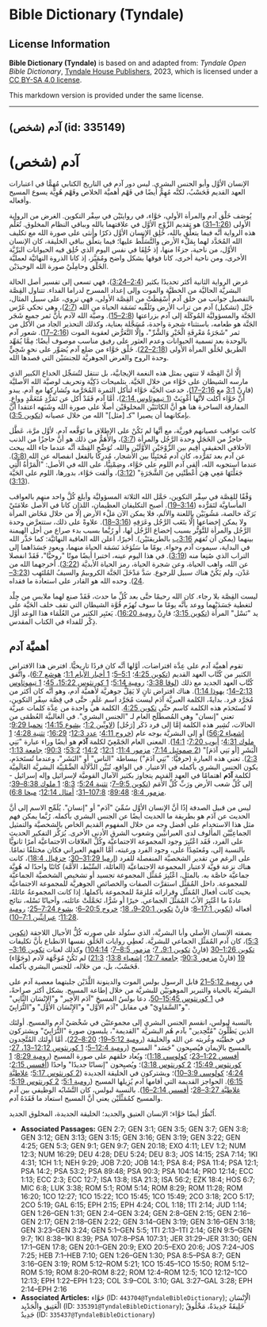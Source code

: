 # Bible Dictionary (Tyndale)

## License Information

**Bible Dictionary (Tyndale)** is based on and adapted from: _Tyndale Open Bible Dictionary_, [Tyndale House Publishers](https://tyndaleopenresources.com/), 2023, which is licensed under a [CC BY-SA 4.0 license](https://creativecommons.org/licenses/by-sa/4.0/legalcode.en).

This markdown version is provided under the same license.



--------------------------------

## آدم (شخص) (id: 335149)

آدم (شخص)
=========

الإنسان الأوَّل وأبو الجنس البشري. ليس دور آدم في التاريخ الكتابي مُهِمًّا في اعتبارات العهد القديم فَحَسْبُ، لكنَّه مُهِمٌّ أيضًا في فَهْم أهميَّة الخلاص وفَهْم هُوِيَّة يسوع المسيح وأفعاله.

يُوصَف خَلْق آدم والمرأة الأولى، حَوَّاء، في روايتَيْن في سِفْر التكوين. الغرض من الرواية الأولى ([1:26–31](https://ref.ly/Gen1:26-Gen1:31)) هو تقديم الزَّوْج الأوَّل في علاقتهما بالله وبباقي النظام المخلوق. تُعَلِّم هذه الرواية أنَّه فيما يتعلَّق بالله، خُلِق الإنسان الأوَّل ذكرًا وأنثى على صورة الله مع تكليف الله المُحَدَّد لهما بِمَلْء الأرض والتَّسَلُّط عليها؛ فيما يتعلَّق بباقي الخليقة، كان الإنسان الأوَّل، من ناحية، جزءًا منها، إذ خُلِقَا في نفس اليوم الذي خُلِق فيه الحيوانات البَرِّيَّة الأخرى، ومن ناحية أخرى، كانا فوقها بشكل واضح ومُمَيَّز، إذ كانا الذروة النهائيَّة لعمليَّة الخَلْق وحامِلَيْ صورة الله الوحيدَيْن.

غرض الرواية الثانية أكثر تحديدًا بكثير ([2:4–3:24](https://ref.ly/Gen2:4-Gen3:24))، فهي تسعى إلى تفسير أصل الحالة البشريَّة الحاليَّة من الخطيَّة والموت وإلى إعداد المسرح لدراما الفداء. تتناول القِصَّة بالتفصيل جوانب من خلق آدم أُسْقِطَتْ من القِصَّة الأولى، فهي تروي، على سبيل المثال، جَبْل (تشكيل) آدم من تراب الأرض وتَلَقِّيه نَسَمَة الحياة من الله ([2:7](https://ref.ly/Gen2:7))، وهي تحكي غَرْس الجَنَّة والمسؤوليَّة المُوكَلَة إلى آدم بزراعتها ([2:8–15](https://ref.ly/Gen2:8-Gen2:15)). وصيَّة الله لآدم بأنَّ ثمر جميع شَجَر الجَنَّة هو طعامه، باستثناء شجرة واحدة، مُسَجَّلة بعناية، وكذلك التحذير الجاد من الأكل من ثمر "شَجَرَةُ مَعْرِفَةِ الْخَيْرِ وَالشَّرِّ"، وإلَّا التَّعَرُّض لعقوبة الموت ([2:16–17](https://ref.ly/Gen2:16-Gen2:17)). شعور آدم بالوحدة بعد تسمية الحيوانات وعدم العثور على رفيق مناسب موصوف أيضًا؛ مِمَّا يُمَهِّد الطريق لخَلْق المرأة الأولى ([2:18–22](https://ref.ly/Gen2:18-Gen2:22)). خَلْق حَوَّاء من ضلع آدم يُصَوِّر على نحوٍ شَجِيٍّ وحدة الروح والغرض الجوهريَّة للجنسَيْن التي قصدها الله.

إلَّا أنَّ القِصَّة لا تنتهي بمثل هذه النغمة الإيجابيَّة، بل تنتقل لتُسَجِّل الخداع الكبير الذي مارسه الشيطان على حَوَّاء من خلال الحَيَّة. بتلميحات ذَكِيَّة وتحريف لوصيَّة الله الأصليَّة (قارِنْ [3:1](https://ref.ly/Gen3:1) مع [2:16–17](https://ref.ly/Gen2:16-Gen2:17))، خدعت الحَيَّة حَوَّاء لتأكل الثمرة المُحَرَّمة وتُشارِكها مع آدم. يبدو أنَّ حَوَّاء أكلت لأنَّها أُغْوِيَتْ ([1 تيموثاوس 2:14](https://ref.ly/1Tim2:14))، أمَّا آدم فَقَدْ أكل عن تَمَرُّدٍ مُتَعَمَّدٍ وواعٍ. المفارقة الساخرة هنا هو أنَّ الكائنَيْن المخلوقَيْن أصلًا على صورة الله وشَبَهه اعتقدا أنَّ بإمكانهما أن يصيرا "كـ \[مثل]" الله من خلال عصيانه ([تكوين 3:5](https://ref.ly/Gen3:5)).

كانت عواقب عصيانهم فوريَّة، مع أنَّها لم تَكُنْ على الإطلاق ما تَوَقَّعه آدم. لأوَّل مرَّة، عَطَّل حاجزٌ من الخَجَل وحدة الرَّجُل والمرأة ([3:7](https://ref.ly/Gen3:7))، والأَهَمُّ من ذلك هو أنَّ حاجزًا من الذنب الأخلاقي الحقيقي أُقِيم بين الزَّوْجَيْن الأوَّلَيْن والله. تُوَضِّح القِصَّة أنَّه عندما جاء الله يبحث عن آدم بعد تَمَرُّده، كان آدم مُختَبِئًا بين الأشجار، مُدرِكًا بالفعل انفصاله عن الله ([3:8](https://ref.ly/Gen3:8)). عندما استجوبه الله، ألقى آدم اللوم على حَوَّاء، وضِمْنِيًّا، على الله في الأصل: "الْمَرْأَةُ الَّتِي جَعَلْتَهَا مَعِي هِيَ أَعْطَتْنِي مِنَ الشَّجَرَةِ" ([3:12](https://ref.ly/Gen3:12))، وألقت حَوَّاء، بدورها، اللوم على الحَيَّة ([3:13](https://ref.ly/Gen3:13)).

وَفْقًا للقِصَّة في سِفْر التكوين، حَمَّل الله الثلاثة المسؤوليَّة وأبلغ كُلَّ واحد منهم بالعواقب المأساويَّة لتَمَرُّده ([3:14–19](https://ref.ly/Gen3:14-Gen3:19)). أصبح التكليفان العظيمان، اللذان كانا في الأصل علامَتَيْ بَرَكَة خالصة، مَشُوبَيْن باللعنة والألم، فلا يمكن الآن مَلْء الأرض إلَّا من خلال مَخَاض المرأة ولا يمكن إخضاعها إلَّا بتَعَب الرَّجُل وعَرَقِهِ ([3:16–18](https://ref.ly/Gen3:16-Gen3:18)). علاوةً على ذلك، ستتعرَّض وحدة الرَّجُل والمرأة للتَّوَتُّر بسبب إخضاع الرَّجُل لها، أو رُبَّما بسبب بدء صراع من أجل الهيمنة بينهما (يمكن أن تُفهَم [3:16ب](https://ref.ly/Gen3:16) بالطريقتَيْن). أخيرًا، أعلن الله العاقبة النهائيَّة: كما حَذَّر الله في البداية، سيموت آدم وحواء. يومًا ما سَتُؤخَذ نَسَمَة الحياة منهما، ويعود جَسَدَاهما إلى التراب الذي صُنِعا منه ([3:19](https://ref.ly/Gen3:19)). في هذا اليوم عينه، اختبرا أيضًا موتًا "روحيًّا"، فَقَدْ انفصلا عن الله، واهب الحياة، وعن شجرة الحياة، رمز الحياة الأبديَّة ([3:22](https://ref.ly/Gen3:22)). أخرجهما الله من عَدْن، ولم يَكُنْ هناك سبيل للرجوع. سَدَّ مَدْخَلَ الجَنَّة الكروبيمُ والسيفُ المُلتَهِب ([3:23–24](https://ref.ly/Gen3:23-Gen3:24)). وحده الله هو القادر على استعادة ما فقداه.

ليست القِصَّة بلا رجاء. كان الله رحيمًا حتَّى بعد كُلِّ ما حدث، فَقَدْ صنع لهما ملابس من جِلْد لتغطية جَسَدَيْهما ووعد بأنَّه يومًا ما سوف تُهزَم قُوَّة الشيطان التي تقف خلف الحَيَّة على يد "نَسْل" المرأة ([تكوين 3:15](https://ref.ly/Gen3:15)؛ قارِنْ [رومية 16:20](https://ref.ly/Rom16:20)). يَعتَبِر الكثير من العُلَمَاء هذا الوعد أوَّل ذِكْر للفداء في الكتاب المقدس.

أهميَّة آدم
-----------

تقوم أهميَّة آدم على عِدَّة افتراضات، أوَّلها أنَّه كان فردًا تاريخيًّا. افترض هذا الافتراض الكثير من كُتَّاب العهد القديم ([تكوين 4:25](https://ref.ly/Gen4:25)؛ [5:1–5](https://ref.ly/Gen5:1-Gen5:5)؛ [1 أخبار الأيام 1:1](https://ref.ly/1Chr1:1)؛ [هوشع 6:7](https://ref.ly/Hos6:7))، واتَّفق كُتَّاب العهد الجديد مع ذلك ([لوقا 3:38](https://ref.ly/Luke3:38)؛ [رومية 5:14](https://ref.ly/Rom5:14)؛ [1 كورنثوس 15:22، 45](https://ref.ly/1Cor15:22,1Cor15:45)؛ [1 تيموثاوس 2:13–14](https://ref.ly/1Tim2:13-1Tim2:14)؛ [يهوذا 1:14](https://ref.ly/Jude1:14)). هناك افتراض ثانٍ لا يَقِلُّ جوهريَّة لأهميَّة آدم، وهو أنَّه كان أكثر من مُجَرَّد فرد. بدايةً، الكلمة العبريَّة آدَم ليست مُجَرَّد اسم عَلَمٍ. حتَّى في قِصَّة سِفْر التكوين، لا تُستَخدَم هذه الكلمة كاسم حتَّى [تكوين 4:25](https://ref.ly/Gen4:25). الكلمة هي واحدة من عِدَّة كلمات عبريَّة تعني "إنسان" وهي المُصطَلَح العام لـ "الجنس البشري". في الغالبيَّة العُظمَى من الحالات، تُشِير هذه الكلمة إمَّا إلى فرد ذَكَر \[رَجُل] ([لاويِّين 1:2](https://ref.ly/Lev1:2)؛ [يشوع 14:15](https://ref.ly/Josh14:15)؛ [نحميا 9:29](https://ref.ly/Neh9:29)؛ [إشعياء 56:2](https://ref.ly/Isa56:2)) أو إلى البشريَّة بوجه عام ([خروج 4:11](https://ref.ly/Exod4:11)؛ [عدد 12:3](https://ref.ly/Num12:3)؛ [16:29](https://ref.ly/Num16:29)؛ [تثنية 4:28](https://ref.ly/Deut4:28)؛ [1 ملوك 4:31](https://ref.ly/1Kgs4:31)؛ [أيوب 7:20](https://ref.ly/Job7:20)؛ [14:1](https://ref.ly/Job14:1)). المعنى العام الجَمْعِيّ لكلمة **آدَم** هو أيضًا وراء عبارة "بَنِي الْبَشَرِ \[أو بَنِي آدَمَ]" ([2 صموئيل 7:14](https://ref.ly/2Sam7:14)؛ [مزمور 11:4](https://ref.ly/Ps11:4)؛ [12:1](https://ref.ly/Ps12:1)؛ [14:2](https://ref.ly/Ps14:2)؛ [53:2](https://ref.ly/Ps53:2)؛ [90:3](https://ref.ly/Ps90:3)؛ [جامعة 1:13](https://ref.ly/Eccl1:13)؛ [2:3](https://ref.ly/Eccl2:3)). تعني هذه العبارة (حرفيًّا: "بَنِي آدَمَ") ببساطة "الناس" أو "البَشَر"، وعندما تُستَخدَم، يكون الجنس البشري بأكمله في الاعتبار. في الواقع، تُبَيِّن الدَّلَالَة الضِّمْنِيَّة البشريَّة العَالَمِيَّة لكلمة **آدَم** اهتمامًا في العهد القديم يتجاوز بكثير الآمال القوميَّة لإسرائيل وإله إسرائيل \- إلى كُلِّ شعب الأرض ورَبِّ كُلِّ الأُمَم ([تكوين 9:5–7](https://ref.ly/Gen9:5-Gen9:7)؛ [تثنية 5:24](https://ref.ly/Deut5:24)؛ [8:3](https://ref.ly/Deut8:3)؛ [1 ملوك 8:38–39](https://ref.ly/1Kgs8:38-1Kgs8:39)؛ [مزمور 8:4](https://ref.ly/Ps8:4)؛ [89:48](https://ref.ly/Ps89:48)؛ [107:8–31](https://ref.ly/Ps107:8-Ps107:31)؛ [أمثال 12:14](https://ref.ly/Prov12:14)؛ [ميخا 6:8](https://ref.ly/Mic6:8)).

ليس من قبيل الصدفة إذًا أنَّ الإنسان الأوَّل سُمِّيَ "آدَم" أو "إنسان". يُلَمِّح الاسم إلى أنَّ الحديث عن آدَم هو بطريقة ما الحديث أيضًا عن الجنس البشري بأكمله. رُبَّما يمكن فهم مثل هذا الاستخدام على أفضل وجه من خلال المفهوم القديم الخاص بالشخصيَّة والتمثيل الجماعِيَّيْن المألوف لدى العبرانيِّين وشعوب الشرق الأدنى الأخرى. يُرَكِّز التفكير الحديث على الفرد، فَقَد اعْتُبِرَ وجود المجموعة الاجتماعيَّة وكُلِّ العلاقات الاجتماعيَّة أمرًا ثانويًّا بالنسبة إلى، ومُعتَمِدًا على، وجود الفرد ورغبته، أمَّا الفهم العبراني فكان مختلفًا تمامًا. على الرغم من تقدير الشخصيَّة المنفصلة للفرد ([إرميا 31:29–30](https://ref.ly/Jer31:29-Jer31:30)؛ [حزقيال 18:4](https://ref.ly/Ezek18:4))، كانت هناك نزعة قويَّة لاعتبار المجموعة الاجتماعيَّة (العائلة، السِّبْط، الأُمَّة) كائنًا واحدًا له هُوِيَّة جماعيَّة خاصَّة به. بالمثل، اعْتُبِرَ مُمَثِّل المجموعة تجسيد أو تشخيص الشخصيَّة الجماعيَّة للمجموعة. داخل المُمَثِّل استقرَّت الصفات والخصائص الجوهريَّة للمجموعة الاجتماعيَّة بحيث كانت أفعال المُمَثِّل وقراراته مُلزِمَةً للمجموعة بأكملها. إذا كانت المجموعةُ عائلةً، عادةً ما اعْتُبِرَ الأبُ المُمَثِّلَ الجماعي. خيرًا أو شَرًّا، تَحَمَّلَتْ عائلته، وأحيانًا نَسْله، نتائج أفعاله ([تكوين 17:1–8](https://ref.ly/Gen17:1-Gen17:8)؛ قارِنْ [تكوين 20:1–9، 18](https://ref.ly/Gen20:1-Gen20:9,Gen20:18)؛ [خروج 20:5–6](https://ref.ly/Exod20:5-Exod20:6)؛ [يشوع 7:24–25](https://ref.ly/Josh7:24-Josh7:25)؛ [رومية 11:28](https://ref.ly/Rom11:28)؛ [عبرانيِّين 7:1–10](https://ref.ly/Heb7:1-Heb7:10)).

بصفته الإنسان الأصلي وأبا البشريَّة، الذي ستُولَد على صورته كُلُّ الأجيال اللاحقة ([تكوين 5:3](https://ref.ly/Gen5:3))، كان آدم المُمَثِّل الجماعي للبشريَّة. تُعطِي روايات الخَلْق نفسها الانطباع بأنَّ تكليفات [تكوين 1:26–30](https://ref.ly/INVALID) (قارِنْ [تكوين 9:1، 7](https://ref.ly/INVALID,Gen0:7)؛ [مزمور 8:5–7](https://ref.ly/INVALID)؛ [104:14](https://ref.ly/Ps0:104)) وكذلك لعنات [تكوين 3:16–19](https://ref.ly/INVALID) (قارِنْ [مزمور 90:3](https://ref.ly/INVALID)؛ [جامعة 12:7](https://ref.ly/INVALID)؛ [إشعياء 13:8](https://ref.ly/INVALID)؛ [21:3](https://ref.ly/INVALID)) لم تَكُنْ مُوَجَّهَة لآدم (وحَوَّاء) فَحَسْبُ، بل، من خلاله، للجنس البشري بأكمله.

في [رومية 5:12–21](https://ref.ly/Rom5:12-Rom5:21) قابل الرسول بولس الموت والدينونة اللَّذَيْن جلبتهما معصية آدم على البشريَّة بالحياة والتبرير الموهوبَيْن للبشريَّة من خلال إطاعة المسيح. بشكل أكثر صراحةً، في [1 كورنثوس 15:45–50](https://ref.ly/1Cor15:45-1Cor15:50)، دعا بولسُ المسيحَ "آدَم الأَخِير" و"الإِنْسَان الثَّانِي" و"السَّمَاوِيّ" في مقابل "آدَم الأَوَّل" و"الإِنْسَان الأَوَّل" و"التُّرَابِيّ".

بالنسبة لبولس، انقسم الجنس البشري إلى مجموعتَيْن في شَخْصَيْ آدم والمسيح. أولئك الذين يَظَلُّونَ "مُتَّحِدين" بآدم هُم البشريَّة "القديمة"، يلبسون صورة "التُّرَابِيّ" ويشتركون في خطيَّته وغُربته عن الله والخليقة ([رومية 5:12–19](https://ref.ly/Rom5:12-Rom5:19)؛ [8:20–22](https://ref.ly/Rom8:20-Rom8:22))، أمَّا أولئك المُتَّحِدون بالمسيح بالإيمان فيُصبِحون "جَسَد" المسيح ([رومية 12:4–5](https://ref.ly/Rom12:4-Rom12:5)؛ [1 كورنثوس 12:12–13، 27](https://ref.ly/1Cor12:12-1Cor12:13,1Cor12:27)؛ [أفسس 1:22–23](https://ref.ly/Eph1:22-Eph1:23)؛ [كولوسي 1:18](https://ref.ly/Col1:18))؛ ويُعاد خلقهم على صورة المسيح ([رومية 8:29](https://ref.ly/Rom8:29)؛ [1 كورنثوس 15:49](https://ref.ly/1Cor15:49)؛ [2 كورنثوس 3:18](https://ref.ly/2Cor3:18))؛ ويُصبِحون "إنسانًا جديدًا" واحدًا ([أفسس 2:15](https://ref.ly/Eph2:15)؛ [4:24](https://ref.ly/Eph4:24)؛ [كولوسي 3:9–10](https://ref.ly/Col3:9-Col3:10))؛ ويشتركون في الخليقة الجديدة ([2 كورنثوس 5:17](https://ref.ly/2Cor5:17)؛ [غلاطيَّة 6:15](https://ref.ly/Gal6:15)). الحواجز القديمة التي أقامها آدم يُزِيلها المسيح ([رومية 5:1](https://ref.ly/Rom5:1)؛ [2 كورنثوس 5:19](https://ref.ly/2Cor5:19)؛ [غلاطيَّة 3:27–28](https://ref.ly/Gal3:27-Gal3:28)؛ [أفسس 2:14–16](https://ref.ly/Eph2:14-Eph2:16)). بالنسبة لبولس، كان التَّشَابُه الوظيفي بين آدم والمسيح كمُمَثِّلَيْن يعني أنَّ المسيح استعاد ما فَقَدَهُ آدم.

اُنْظُرْ أيضًا حَوَّاء؛ الإنسان العتيق والجديد؛ الخليقة الجديدة، المخلوق الجديد.

* **Associated Passages:** GEN 2:7; GEN 3:1; GEN 3:5; GEN 3:7; GEN 3:8; GEN 3:12; GEN 3:13; GEN 3:15; GEN 3:16; GEN 3:19; GEN 3:22; GEN 4:25; GEN 5:3; GEN 9:1; GEN 9:7; GEN 20:18; EXO 4:11; LEV 1:2; NUM 12:3; NUM 16:29; DEU 4:28; DEU 5:24; DEU 8:3; JOS 14:15; 2SA 7:14; 1KI 4:31; 1CH 1:1; NEH 9:29; JOB 7:20; JOB 14:1; PSA 8:4; PSA 11:4; PSA 12:1; PSA 14:2; PSA 53:2; PSA 89:48; PSA 90:3; PSA 104:14; PRO 12:14; ECC 1:13; ECC 2:3; ECC 12:7; ISA 13:8; ISA 21:3; ISA 56:2; EZK 18:4; HOS 6:7; MIC 6:8; LUK 3:38; ROM 5:1; ROM 5:14; ROM 8:29; ROM 11:28; ROM 16:20; 1CO 12:27; 1CO 15:22; 1CO 15:45; 1CO 15:49; 2CO 3:18; 2CO 5:17; 2CO 5:19; GAL 6:15; EPH 2:15; EPH 4:24; COL 1:18; 1TI 2:14; JUD 1:14; GEN 1:26–GEN 1:31; GEN 2:4–GEN 3:24; GEN 2:8–GEN 2:15; GEN 2:16–GEN 2:17; GEN 2:18–GEN 2:22; GEN 3:14–GEN 3:19; GEN 3:16–GEN 3:18; GEN 3:23–GEN 3:24; GEN 5:1–GEN 5:5; 1TI 2:13–1TI 2:14; GEN 9:5–GEN 9:7; 1KI 8:38–1KI 8:39; PSA 107:8–PSA 107:31; JER 31:29–JER 31:30; GEN 17:1–GEN 17:8; GEN 20:1–GEN 20:9; EXO 20:5–EXO 20:6; JOS 7:24–JOS 7:25; HEB 7:1–HEB 7:10; GEN 1:26–GEN 1:30; PSA 8:5–PSA 8:7; GEN 3:16–GEN 3:19; ROM 5:12–ROM 5:21; 1CO 15:45–1CO 15:50; ROM 5:12–ROM 5:19; ROM 8:20–ROM 8:22; ROM 12:4–ROM 12:5; 1CO 12:12–1CO 12:13; EPH 1:22–EPH 1:23; COL 3:9–COL 3:10; GAL 3:27–GAL 3:28; EPH 2:14–EPH 2:16
* **Associated Articles:** حَوَّاء (ID: `443704@TyndaleBibleDictionary`); الْإِنْسَان الْعَتِيق والْجَدْيِد (ID: `335391@TyndaleBibleDictionary`); خَلِيقَةٌ جَدِيدَةٌ، مَخْلُوقٌ جَدِيدٌ (ID: `335437@TyndaleBibleDictionary`)

